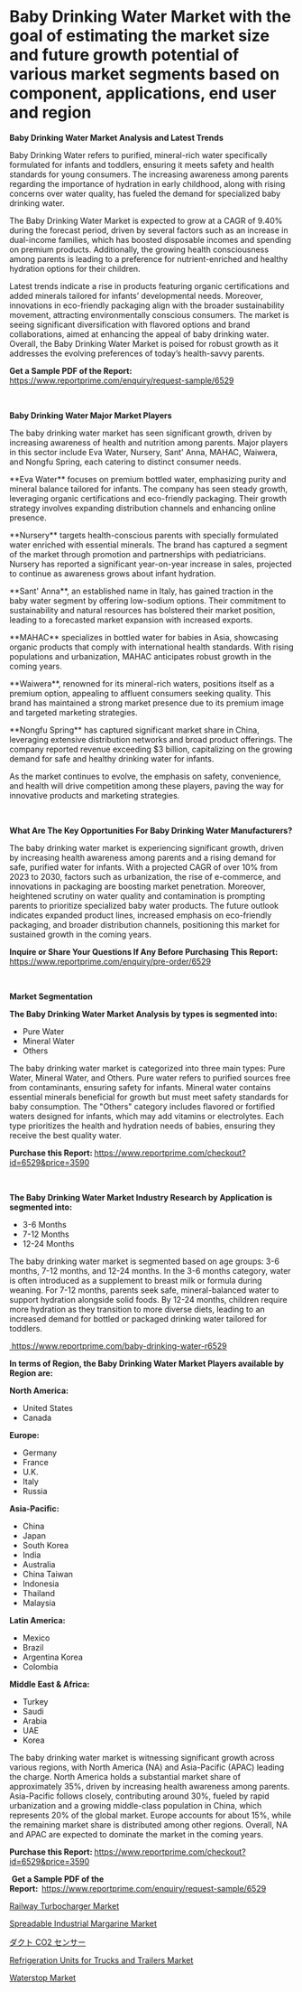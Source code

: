 <p><h1>Baby Drinking Water Market with the goal of estimating the market size and future growth potential of various market segments based on component, applications, end user and region</h1></p><p><strong>Baby Drinking Water Market Analysis and Latest Trends</strong></p>
<p><p>Baby Drinking Water refers to purified, mineral-rich water specifically formulated for infants and toddlers, ensuring it meets safety and health standards for young consumers. The increasing awareness among parents regarding the importance of hydration in early childhood, along with rising concerns over water quality, has fueled the demand for specialized baby drinking water.</p><p>The Baby Drinking Water Market is expected to grow at a CAGR of 9.40% during the forecast period, driven by several factors such as an increase in dual-income families, which has boosted disposable incomes and spending on premium products. Additionally, the growing health consciousness among parents is leading to a preference for nutrient-enriched and healthy hydration options for their children.</p><p>Latest trends indicate a rise in products featuring organic certifications and added minerals tailored for infants’ developmental needs. Moreover, innovations in eco-friendly packaging align with the broader sustainability movement, attracting environmentally conscious consumers. The market is seeing significant diversification with flavored options and brand collaborations, aimed at enhancing the appeal of baby drinking water. Overall, the Baby Drinking Water Market is poised for robust growth as it addresses the evolving preferences of today’s health-savvy parents.</p></p>
<p><strong>Get a Sample PDF of the Report:&nbsp;</strong> <a href="https://www.reportprime.com/enquiry/request-sample/6529">https://www.reportprime.com/enquiry/request-sample/6529</a></p>
<p>&nbsp;</p>
<p><strong>Baby Drinking Water Major Market Players</strong></p>
<p><p>The baby drinking water market has seen significant growth, driven by increasing awareness of health and nutrition among parents. Major players in this sector include Eva Water, Nursery, Sant' Anna, MAHAC, Waiwera, and Nongfu Spring, each catering to distinct consumer needs.</p><p>**Eva Water** focuses on premium bottled water, emphasizing purity and mineral balance tailored for infants. The company has seen steady growth, leveraging organic certifications and eco-friendly packaging. Their growth strategy involves expanding distribution channels and enhancing online presence.</p><p>**Nursery** targets health-conscious parents with specially formulated water enriched with essential minerals. The brand has captured a segment of the market through promotion and partnerships with pediatricians. Nursery has reported a significant year-on-year increase in sales, projected to continue as awareness grows about infant hydration.</p><p>**Sant' Anna**, an established name in Italy, has gained traction in the baby water segment by offering low-sodium options. Their commitment to sustainability and natural resources has bolstered their market position, leading to a forecasted market expansion with increased exports.</p><p>**MAHAC** specializes in bottled water for babies in Asia, showcasing organic products that comply with international health standards. With rising populations and urbanization, MAHAC anticipates robust growth in the coming years. </p><p>**Waiwera**, renowned for its mineral-rich waters, positions itself as a premium option, appealing to affluent consumers seeking quality. This brand has maintained a strong market presence due to its premium image and targeted marketing strategies.</p><p>**Nongfu Spring** has captured significant market share in China, leveraging extensive distribution networks and broad product offerings. The company reported revenue exceeding $3 billion, capitalizing on the growing demand for safe and healthy drinking water for infants. </p><p>As the market continues to evolve, the emphasis on safety, convenience, and health will drive competition among these players, paving the way for innovative products and marketing strategies.</p></p>
<p>&nbsp;</p>
<p><strong>What Are The Key Opportunities For Baby Drinking Water Manufacturers?</strong></p>
<p><p>The baby drinking water market is experiencing significant growth, driven by increasing health awareness among parents and a rising demand for safe, purified water for infants. With a projected CAGR of over 10% from 2023 to 2030, factors such as urbanization, the rise of e-commerce, and innovations in packaging are boosting market penetration. Moreover, heightened scrutiny on water quality and contamination is prompting parents to prioritize specialized baby water products. The future outlook indicates expanded product lines, increased emphasis on eco-friendly packaging, and broader distribution channels, positioning this market for sustained growth in the coming years.</p></p>
<p><strong>Inquire or Share Your Questions If Any Before Purchasing This Report:</strong> <a href="https://www.reportprime.com/enquiry/pre-order/6529">https://www.reportprime.com/enquiry/pre-order/6529</a></p>
<p>&nbsp;</p>
<p><strong>Market Segmentation</strong></p>
<p><strong>The Baby Drinking Water Market Analysis by types is segmented into:</strong></p>
<p><ul><li>Pure Water</li><li>Mineral Water</li><li>Others</li></ul></p>
<p><p>The baby drinking water market is categorized into three main types: Pure Water, Mineral Water, and Others. Pure water refers to purified sources free from contaminants, ensuring safety for infants. Mineral water contains essential minerals beneficial for growth but must meet safety standards for baby consumption. The "Others" category includes flavored or fortified waters designed for infants, which may add vitamins or electrolytes. Each type prioritizes the health and hydration needs of babies, ensuring they receive the best quality water.</p></p>
<p><strong>Purchase this Report:&nbsp;</strong><a href="https://www.reportprime.com/checkout?id=6529&price=3590">https://www.reportprime.com/checkout?id=6529&price=3590</a></p>
<p>&nbsp;</p>
<p><strong>The Baby Drinking Water Market Industry Research by Application is segmented into:</strong></p>
<p><ul><li>3-6 Months</li><li>7-12 Months</li><li>12-24 Months</li></ul></p>
<p><p>The baby drinking water market is segmented based on age groups: 3-6 months, 7-12 months, and 12-24 months. In the 3-6 months category, water is often introduced as a supplement to breast milk or formula during weaning. For 7-12 months, parents seek safe, mineral-balanced water to support hydration alongside solid foods. By 12-24 months, children require more hydration as they transition to more diverse diets, leading to an increased demand for bottled or packaged drinking water tailored for toddlers.</p></p>
<p><a href="https://www.reportprime.com/baby-drinking-water-r6529">&nbsp;https://www.reportprime.com/baby-drinking-water-r6529</a></p>
<p><strong>In terms of Region, the Baby Drinking Water Market Players available by Region are:</strong></p>
<p>
    <p> <strong> North America: </strong>
        <ul>
            <li>United States</li>
            <li>Canada</li>
        </ul>
        </p> 
    <p> <strong> Europe: </strong>
        <ul>
            <li>Germany</li>
            <li>France</li>
            <li>U.K.</li>
            <li>Italy</li>
            <li>Russia</li>
        </ul>
        </p> 
    <p> <strong> Asia-Pacific: </strong>
        <ul>
            <li>China</li>
            <li>Japan</li>
            <li>South Korea</li>
            <li>India</li>
            <li>Australia</li>
            <li>China Taiwan</li>
            <li>Indonesia</li>
            <li>Thailand</li>
            <li>Malaysia</li>
        </ul>
        </p> 
    <p> <strong> Latin America: </strong>
        <ul>
            <li>Mexico</li>
            <li>Brazil</li>
            <li>Argentina Korea</li>
            <li>Colombia</li>
        </ul>
        </p> 
    <p> <strong> Middle East & Africa: </strong>
        <ul>
            <li>Turkey</li>
            <li>Saudi</li>
            <li>Arabia</li>
            <li>UAE</li>
            <li>Korea</li>
        </ul>
    </p>
    </p>
<p><p>The baby drinking water market is witnessing significant growth across various regions, with North America (NA) and Asia-Pacific (APAC) leading the charge. North America holds a substantial market share of approximately 35%, driven by increasing health awareness among parents. Asia-Pacific follows closely, contributing around 30%, fueled by rapid urbanization and a growing middle-class population in China, which represents 20% of the global market. Europe accounts for about 15%, while the remaining market share is distributed among other regions. Overall, NA and APAC are expected to dominate the market in the coming years.</p></p>
<p><strong>Purchase this Report: </strong><a href="https://www.reportprime.com/checkout?id=6529&price=3590">https://www.reportprime.com/checkout?id=6529&price=3590</a></p>
<p>&nbsp;<strong>Get a Sample PDF of the Report:&nbsp;&nbsp;</strong><a href="https://www.reportprime.com/enquiry/request-sample/6529">https://www.reportprime.com/enquiry/request-sample/6529</a></p>
<p><strong></strong></p>
<p><p><a href="https://issuu.com/reportprime-2/docs/railway-turbocharger-market-size-20_af95e673f96d59">Railway Turbocharger Market</a></p><p><a href="https://github.com/JubayerMia832/Market-Research-Report-List-1/blob/main/spreadable-industrial-margarine-market.md">Spreadable Industrial Margarine Market</a></p><p><a href="https://medium.com/@barbarakss89/%E3%83%80%E3%82%AF%E3%83%88co2%E3%82%BB%E3%83%B3%E3%82%B5%E3%83%BC%E5%B8%82%E5%A0%B4%E3%81%AE%E8%A6%8F%E6%A8%A1-%E3%82%B7%E3%82%A7%E3%82%A2-%E7%AB%B6%E4%BA%89%E7%92%B0%E5%A2%83%E3%81%8A%E3%82%88%E3%81%B3%E3%83%88%E3%83%AC%E3%83%B3%E3%83%89%E5%88%86%E6%9E%90%E3%83%AC%E3%83%9D%E3%83%BC%E3%83%88-%E3%82%BF%E3%82%A4%E3%83%97%E5%88%A5-%E3%82%A2%E3%83%97%E3%83%AA%E3%82%B1%E3%83%BC%E3%82%B7%E3%83%A7%E3%83%B3%E5%88%A5-%E6%B5%81%E9%80%9A%E3%83%81%E3%83%A3%E3%83%8D%E3%83%AB%E5%88%A5-%E3%82%B0%E3%83%AD%E3%83%BC%E3%83%90%E3%83%AB%E3%81%AA%E6%A9%9F%E4%BC%9A%E5%88%86%E6%9E%90%E3%81%8A%E3%82%88%E3%81%B3%E6%A5%AD%E7%95%8C%E4%BA%88%E6%B8%AC-2024%E5%B9%B4%E3%81%8B%E3%82%892031%E5%B9%B4-c25578aa81c3">ダクト CO2 センサー</a></p><p><a href="https://issuu.com/reportprime-2/docs/refrigeration-units-for-trucks-and-_e3c7102c9131fd">Refrigeration Units for Trucks and Trailers Market</a></p><p><a href="https://www.linkedin.com/pulse/waterstop-market-growth-segmentation-regional-analysis-global-bor6e?trackingId=hRV4e0MrQ4qbRDzvATHdUQ%3D%3D">Waterstop Market</a></p></p>